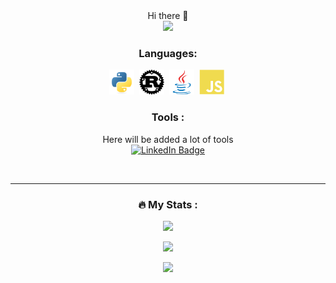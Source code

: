 <div id="header" align="center">
  Hi there 👋

<div id="header" align="center">
  <img src="https://media2.giphy.com/media/h408T6Y5GfmXBKW62l/giphy.gif?cid=ecf05e47bk3bvn0scmlefjv02ss52e8h9c3w80vv6m1l61k8&rid=giphy.gif&ct=g" width="500"/>
</div>

  ###  Languages: 
  <div>
   <img src="https://github.com/devicons/devicon/blob/master/icons/python/python-original.svg" title="Python" alt="Python" width="40" height="40"/>&nbsp;
   <img src="https://github.com/devicons/devicon/blob/master/icons/rust/rust-plain.svg" title="Rust" alt="Rust" width="40" height="40"/>&nbsp;
   <img src="https://github.com/devicons/devicon/blob/master/icons/java/java-original.svg" title="Java" alt="Java" width="40" height="40"/>&nbsp;
   <img src="https://github.com/devicons/devicon/blob/master/icons/javascript/javascript-plain.svg" title="Java-script" alt="Java-script" width="40" height="40"/>&nbsp;
   </div>
  
  ###  Tools :

 <div>
  Here will be added a lot of tools
  
  </div>


<div id="header" align="center">
  <a href="https://www.linkedin.com/in/sergei-timokhin-aa4168106">
    <img src="https://img.shields.io/badge/LinkedIn-blue?style=for-the-badge&logo=linkedin&logoColor=white" alt="LinkedIn Badge" width="250"/>
  </a>


 
<p align="center">
 <img src="https://komarev.com/ghpvc/?username=b1gslick&style=flat-square&color=blue" alt=""/>
 
  ---
  ### :fire: My Stats :

<p align="center">
  <img alig src=https://github-readme-stats.vercel.app/api?username=b1gslick&show_icons=true&theme=tokyonight)/>
</p>


<p align="center">
 <img alig src=(https://github-readme-stats.vercel.app/api?username=b1gslick&show_icons=true&theme=radical)]
</p>

<p align="center">
  <img alig src="https://github-profile-trophy.vercel.app/?username=b1gslick&column=6&rank=SSS,SS,S,AAA,AA,A,B,C" />
</p>
